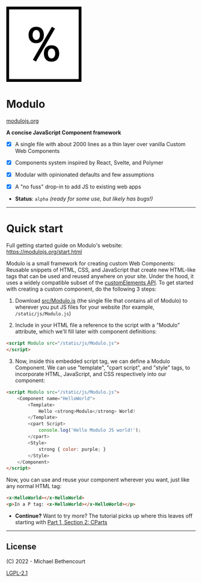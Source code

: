 ![](www-src/img/mono_logo_percent_only.png)

# Modulo

[modulojs.org](https://modulojs.org)

**A concise JavaScript Component framework**

- [X] A single file with about 2000 lines as a thin layer over vanilla Custom Web Components
- [X] Components system inspired by React, Svelte, and Polymer
- [X] Modular with opinionated defaults and few assumptions
- [X] A "no fuss" drop-in to add JS to existing web apps


- **Status**: `alpha` *(ready for some use, but likely has bugs!)*


-----

# Quick start

Full getting started guide on Modulo's website: <https://modulojs.org/start.html>

Modulo is a small framework for creating custom Web Components: Reusable
snippets of HTML, CSS, and JavaScript that create new HTML-like tags that can
be used and reused anywhere on your site. Under the hood, it uses a widely
compatible subset of the [customElements API](https://caniuse.com/custom-elementsv1).
To get started with creating a custom component, do the following 3 steps:

1. Download [src/Modulo.js](https://github.com/michaelpb/modulo/blob/main/src/Modulo.js)
(the single file that contains all of Modulo) to wherever you put JS files for
your website (for example, `/static/js/Modulo.js`)


2. Include in your HTML file a reference to the script with a "Modulo"
attribute, which we'll fill later with component definitions:

```html
<script Modulo src="/static/js/Modulo.js">
</script>
```


3. Now, inside this embedded script tag, we can define a Modulo Component. We
can use "template", "cpart script", and "style" tags, to incorporate HTML,
JavaScript, and CSS respectively into our component:

```html
<script Modulo src="/static/js/Modulo.js">
    <Component name="HelloWorld">
        <Template>
            Hello <strong>Modulo</strong> World!
        </Template>
        <cpart Script>
            console.log('Hello Modulo JS world!');
        </cpart>
        <Style>
            strong { color: purple; }
        </Style>
    </Component>
</script>
```

Now, you can use and reuse your component wherever you want, just like any
normal HTML tag:

```html
<x-HelloWorld></x-HelloWorld>
<p>In a P tag: <x-HelloWorld></x-HelloWorld></p>
```


* **Continue?** Want to try more? The tutorial picks up where this leaves off
  starting with
[Part 1, Section 2: CParts](https://modulojs.org/docs/tutorial_part1.html#cparts)


-----

## License

(C) 2022 - Michael Bethencourt

[LGPL-2.1](https://github.com/michaelpb/modulo/blob/main/LICENSE)

